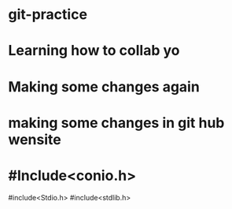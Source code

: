 # git-practice

# Learning how to collab yo

# Making some changes again

# making some changes in git hub wensite

# #Include<conio.h>

#include<Stdio.h>
#include<stdlib.h>
